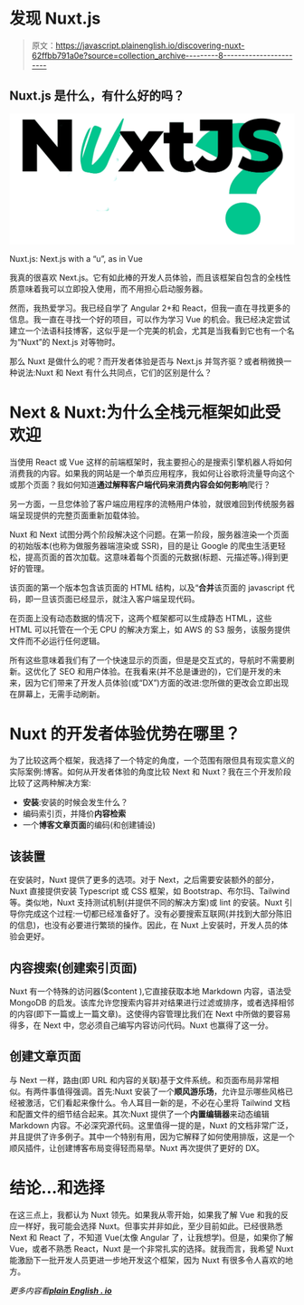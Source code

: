 # 发现 Nuxt.js

> 原文：<https://javascript.plainenglish.io/discovering-nuxt-62ffbb791a0e?source=collection_archive---------8----------------------->

## Nuxt.js 是什么，有什么好的吗？

![](img/0db6ddbd1d99daa74203ee1718eb6bdc.png)

Nuxt.js: Next.js with a “u”, as in Vue

我真的很喜欢 Next.js。它有如此棒的开发人员体验，而且该框架自包含的全栈性质意味着我可以立即投入使用，而不用担心启动服务器。

然而，我热爱学习。我已经自学了 Angular 2+和 React，但我一直在寻找更多的信息。我一直在寻找一个好的项目，可以作为学习 Vue 的机会。我已经决定尝试建立一个法语科技博客，这似乎是一个完美的机会，尤其是当我看到它也有一个名为“Nuxt”的 Next.js 对等物时。

那么 Nuxt 是做什么的呢？而开发者体验是否与 Next.js 并驾齐驱？或者稍微换一种说法:Nuxt 和 Next 有什么共同点，它们的区别是什么？

# Next & Nuxt:为什么全栈元框架如此受欢迎

当使用 React 或 Vue 这样的前端框架时，我主要担心的是搜索引擎机器人将如何消费我的内容。如果我的网站是一个单页应用程序，我如何让谷歌将流量导向这个或那个页面？我如何知道**通过解释客户端代码来消费内容会如何影响**爬行？

另一方面，一旦您体验了客户端应用程序的流畅用户体验，就很难回到传统服务器端呈现提供的完整页面重新加载体验。

Nuxt 和 Next 试图分两个阶段解决这个问题。在第一阶段，服务器渲染一个页面的初始版本(也称为做服务器端渲染或 SSR)，目的是让 Google 的爬虫生活更轻松，提高页面的首次加载。这意味着每个页面的元数据(标题、元描述等。)得到更好的管理。

该页面的第一个版本包含该页面的 HTML 结构，以及“**合并**该页面的 javascript 代码，即一旦该页面已经显示，就注入客户端呈现代码。

在页面上没有动态数据的情况下，这两个框架都可以生成静态 HTML，这些 HTML 可以托管在一个无 CPU 的解决方案上，如 AWS 的 S3 服务，该服务提供文件而不必运行任何逻辑。

所有这些意味着我们有了一个快速显示的页面，但是是交互式的，导航时不需要刷新。这优化了 SEO 和用户体验。在我看来(并不总是谦逊的)，它们是开发的未来，因为它们带来了开发人员体验(或“DX”)方面的改进:您所做的更改会立即出现在屏幕上，无需手动刷新。

# Nuxt 的开发者体验优势在哪里？

为了比较这两个框架，我选择了一个特定的角度，一个范围有限但具有现实意义的实际案例:博客。如何从开发者体验的角度比较 Next 和 Nuxt？我在三个开发阶段比较了这两种解决方案:

*   **安装**:安装的时候会发生什么？
*   编码索引页，并降价**内容检索**
*   一个**博客文章页面**的编码(和创建铺设)

## 该装置

在安装时，Nuxt 提供了更多的选项。对于 Next，之后需要安装额外的部分，Nuxt 直接提供安装 Typescript 或 CSS 框架，如 Bootstrap、布尔玛、Tailwind 等。类似地，Nuxt 支持测试机制(并提供不同的解决方案)或 lint 的安装。Nuxt 引导你完成这个过程:一切都已经准备好了。没有必要搜索互联网(并找到大部分陈旧的信息)，也没有必要进行繁琐的操作。因此，在 Nuxt 上安装时，开发人员的体验会更好。

## 内容搜索(创建索引页面)

Nuxt 有一个特殊的访问器($content ),它直接获取本地 Markdown 内容，语法受 MongoDB 的启发。该库允许您搜索内容并对结果进行过滤或排序，或者选择相邻的内容(即下一篇或上一篇文章)。这使得内容管理比我们在 Next 中所做的要容易得多，在 Next 中，您必须自己编写内容访问代码。Nuxt 也赢得了这一分。

## 创建文章页面

与 Next 一样，路由(即 URL 和内容的关联)基于文件系统。和页面布局非常相似。有两件事值得强调。首先:Nuxt 安装了一个**顺风游乐场**，允许显示哪些风格已经被激活，它们看起来像什么。令人耳目一新的是，不必在心里将 Tailwind 文档和配置文件的细节结合起来。其次:Nuxt 提供了一个**内置编辑器**来动态编辑 Markdown 内容。不必深究源代码。这里值得一提的是，Nuxt 的文档非常广泛，并且提供了许多例子。其中一个特别有用，因为它解释了如何使用排版，这是一个顺风插件，让创建博客布局变得轻而易举。Nuxt 再次提供了更好的 DX。

# 结论…和选择

在这三点上，我都认为 Nuxt 领先。如果我从零开始，如果我了解 Vue 和我的反应一样好，我可能会选择 Nuxt。但事实并非如此，至少目前如此。已经很熟悉 Next 和 React 了，不知道 Vue(太像 Angular 了，让我想学)。但是，如果你了解 Vue，或者不熟悉 React，Nuxt 是一个非常扎实的选择。就我而言，我希望 Nuxt 能激励下一批开发人员更进一步地开发这个框架，因为 Nuxt 有很多令人喜欢的地方。

*更多内容看*[***plain English . io***](http://plainenglish.io/)